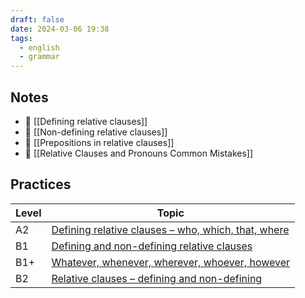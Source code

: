 ```yaml
---
draft: false
date: 2024-03-06 19:38
tags:
  - english
  - grammar
---
```

## Notes
- 📝 [[Defining relative clauses]]
- 📝 [[Non-defining relative clauses]]
- 📝 [[Prepositions in relative clauses]]
- 🤔 [[Relative Clauses and Pronouns Common Mistakes]]

## Practices

| Level | Topic                                                                                                                                             |
| ----- | ------------------------------------------------------------------------------------------------------------------------------------------------- |
| A2    | [Defining relative clauses – who, which, that, where](https://test-english.com/grammar-points/a2/defining-relative-clauses-who-which-that-where/) |
| B1    | [Defining and non-defining relative clauses](https://test-english.com/grammar-points/b1/defining-and-non-defining-relative-clauses/)              |
| B1+   | [Whatever, whenever, wherever, whoever, however](https://test-english.com/grammar-points/b1-b2/whatever-whenever-wherever-whoever-however/)       |
| B2    | [Relative clauses – defining and non-defining](https://test-english.com/grammar-points/b2/relative-clauses/)                                      |
